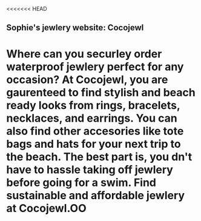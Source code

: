 <<<<<<< HEAD
## Sophie's jewlery website: Cocojewl
# Where can you securley order waterproof jewlery perfect for any occasion? At Cocojewl, you are gaurenteed to find stylish and beach ready looks from rings, bracelets, necklaces, and earrings. You can also find other accesories like tote bags and hats for your next trip to the beach. The best part is, you dn't have to hassle taking off jewlery before going for a swim. Find sustainable and affordable jewlery at Cocojewl.OO
